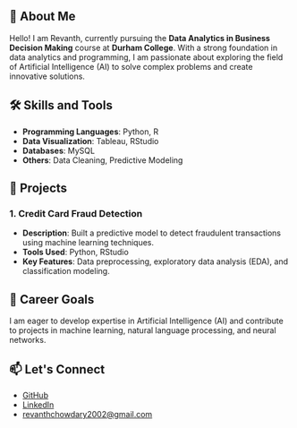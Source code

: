 ## 👋 About Me
Hello! I am Revanth, currently pursuing the **Data Analytics in Business Decision Making** course at **Durham College**. With a strong foundation in data analytics and programming, I am passionate about exploring the field of Artificial Intelligence (AI) to solve complex problems and create innovative solutions.


## 🛠️ Skills and Tools
- **Programming Languages**: Python, R
- **Data Visualization**: Tableau, RStudio
- **Databases**: MySQL
- **Others**: Data Cleaning, Predictive Modeling


## 📂 Projects
### 1. Credit Card Fraud Detection
- **Description**: Built a predictive model to detect fraudulent transactions using machine learning techniques.
- **Tools Used**: Python, RStudio
- **Key Features**: Data preprocessing, exploratory data analysis (EDA), and classification modeling.


## 🌟 Career Goals
I am eager to develop expertise in Artificial Intelligence (AI) and contribute to projects in machine learning, natural language processing, and neural networks.


## 📫 Let's Connect
- [GitHub](https://github.com/RevanthKanagala)
- [LinkedIn](https://www.linkedin.com/in/revanth-kanagala-108561260/)
- [revanthchowdary2002@gmail.com](mailto:revanthchowdary2002@gmail.com)
